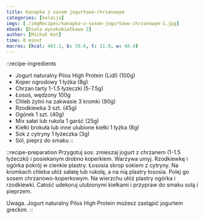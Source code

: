 ```yaml
---
title: Kanapka z sosem jogurtowo-chrzanowym
categories: [kolacja]
imgs: [./imgRecipes/kanapka-z-sosem-jogurtowo-chrzanowym-1.jpg]
ebook: [Dieta wysokobiałkowa 2]
author: [Michał Kot]
time: 8 minut
macros: {kcal: 481.2, b: 39.6, t: 11.0, w: 48.4}
---
```


::recipe-ingredients
- Jogurt naturalny Pilos High Protein (Lidl) (100g)
- Koper ogrodowy 1 łyżka (8g)
- Chrzan tarty 1-1.5 łyżeczki (5-7.5g)
- Łosoś, wędzony 100g
- Chleb żytni na zakwasie 3 kromki (90g)
- Rzodkiewka 3 szt. (45g)
- Ogórek 1 szt. (40g)
- Mix sałat lub rukola 1 garść (25g)
- Kiełki brokuła lub inne ulubione kiełki 1 łyżka (8g)
- Sok z cytryny 1 łyżeczka (3g)
- Sól, pieprz do smaku
::

::recipe-preparation
Przygotuj sos: zmieszaj jogurt z chrzanem (1-1.5 łyżeczki) i posiekanym drobno koperkiem.
Warzywa umyj. Rzodkiewkę i ogórka pokrój w cienkie plastry. Łososia skrop sokiem z cytryny.
Na kromkach chleba ułóż sałatę lub rukolę, a na nią plastry łososia. Polej go sosem chrzanowo-koperkowym. Na wierzchu ułóż plastry ogórka i rzodkiewki.
Całość udekoruj ulubionymi kiełkami i przypraw do smaku solą i pieprzem.

Uwaga. Jogurt naturalny Pilos High Protein możesz zastąpić jogurtem greckim.
::
